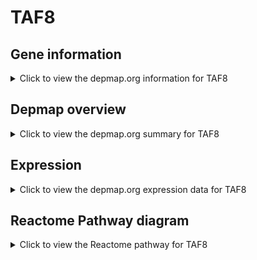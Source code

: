 <h1>TAF8</h1>

<h2>Gene information</h2>
<details>
  <summary>Click to view the depmap.org information for TAF8</summary>
  <p><a href="https://depmap.org/portal/gene/TAF8?tab=about" target="_BLANK">Open page in a new tab...</a></p>
  <iframe src="https://depmap.org/portal/gene/TAF8?tab=about" style="border:none;width:100%;height:800px"></iframe>
</details>

<h2>Depmap overview</h2>
<details>
  <summary>Click to view the depmap.org summary for TAF8</summary>
  <p><a href="https://depmap.org/portal/gene/TAF8?tab=overview" target="_BLANK">Open page in a new tab...</a></p>
  <iframe src="https://depmap.org/portal/gene/TAF8?tab=overview" style="border:none;width:100%;height:800px"></iframe>
</details>

<h2>Expression</h2>
<details>
  <summary>Click to view the depmap.org expression data for TAF8</summary>
  <p><a href="https://depmap.org/portal/gene/TAF8?tab=characterization" target="_BLANK">Open page in a new tab...</a></p>
  <iframe src="https://depmap.org/portal/gene/TAF8?tab=characterization" style="border:none;width:100%;height:800px"></iframe>
</details>



<h2>Reactome Pathway diagram</h2>
<details>
  <summary>Click to view the Reactome pathway for TAF8</summary>
  <p><a href="https://reactome.org/PathwayBrowser/#/R-HSA-6807505" target="_BLANK">Open page in a new tab...</a></p>
  <p>RNA polymerase II transcribes snRNA genes</p>
<iframe src="https://reactome.org/PathwayBrowser/#/R-HSA-6807505" style="border:none;width:100%;height:800px"></iframe>
</details>



